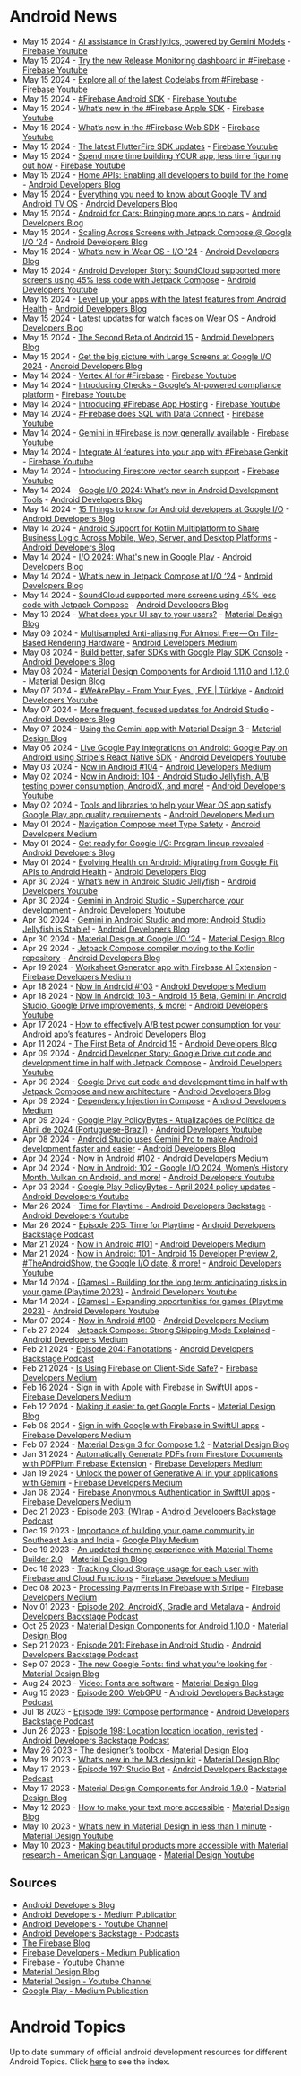 # Android News

<!-- NEWS:START -->
- May 15 2024 - [AI assistance in Crashlytics, powered by Gemini Models](https://www.youtube.com/watch?v=KHhkN_vMNyI) - [Firebase Youtube](https://www.youtube.com/user/Firebase)
- May 15 2024 - [Try the new Release Monitoring dashboard in #Firebase](https://www.youtube.com/watch?v=1zV6BHsgHIw) - [Firebase Youtube](https://www.youtube.com/user/Firebase)
- May 15 2024 - [Explore all of the latest Codelabs from #Firebase](https://www.youtube.com/watch?v=8cHCRWAFKdw) - [Firebase Youtube](https://www.youtube.com/user/Firebase)
- May 15 2024 - [#Firebase Android SDK](https://www.youtube.com/watch?v=2QJOUcJHaXs) - [Firebase Youtube](https://www.youtube.com/user/Firebase)
- May 15 2024 - [What’s new in the #Firebase Apple SDK](https://www.youtube.com/watch?v=3ikkwPOb_u4) - [Firebase Youtube](https://www.youtube.com/user/Firebase)
- May 15 2024 - [What’s new in the #Firebase Web SDK](https://www.youtube.com/watch?v=3ZOVSqJWs0U) - [Firebase Youtube](https://www.youtube.com/user/Firebase)
- May 15 2024 - [The latest FlutterFire SDK updates](https://www.youtube.com/watch?v=abjUf_7Udf8) - [Firebase Youtube](https://www.youtube.com/user/Firebase)
- May 15 2024 - [Spend more time building YOUR app, less time figuring out how](https://www.youtube.com/watch?v=oJ-tnZyKfj4) - [Firebase Youtube](https://www.youtube.com/user/Firebase)
- May 15 2024 - [Home APIs: Enabling all developers to build for the home](http://android-developers.googleblog.com/2024/05/home-apis-enabling-all-developers-to-build-for-the-home.html) - [Android Developers Blog](https://android-developers.googleblog.com/)
- May 15 2024 - [Everything you need to know about Google TV and Android TV OS](http://android-developers.googleblog.com/2024/05/android-14-and-compose-on-tv.html) - [Android Developers Blog](https://android-developers.googleblog.com/)
- May 15 2024 - [Android for Cars: Bringing more apps to cars](http://android-developers.googleblog.com/2024/05/android-for-cars-bringing-more-apps-to-cars.html) - [Android Developers Blog](https://android-developers.googleblog.com/)
- May 15 2024 - [Scaling Across Screens with Jetpack Compose @ Google I/O ‘24](http://android-developers.googleblog.com/2024/05/scaling-across-screens-with-compose-google-io-24.html) - [Android Developers Blog](https://android-developers.googleblog.com/)
- May 15 2024 - [What’s new in Wear OS - I/O '24](http://android-developers.googleblog.com/2024/05/whats-new-in-wear-os-io-24.html) - [Android Developers Blog](https://android-developers.googleblog.com/)
- May 15 2024 - [Android Developer Story: SoundCloud supported more screens using 45% less code with Jetpack Compose](https://www.youtube.com/watch?v=djsqFDCUQrk) - [Android Developers Youtube](https://www.youtube.com/c/AndroidDevelopers)
- May 15 2024 - [Level up your apps with the latest features from Android Health](http://android-developers.googleblog.com/2024/05/the-latest-updates-from-android-health-io-2024.html) - [Android Developers Blog](https://android-developers.googleblog.com/)
- May 15 2024 - [Latest updates for watch faces on Wear OS](http://android-developers.googleblog.com/2024/05/latest-updates-for-watch-faces-wear-os.html) - [Android Developers Blog](https://android-developers.googleblog.com/)
- May 15 2024 - [The Second Beta of Android 15](http://android-developers.googleblog.com/2024/05/the-second-beta-of-android-15.html) - [Android Developers Blog](https://android-developers.googleblog.com/)
- May 15 2024 - [Get the big picture with Large Screens at Google I/O 2024](http://android-developers.googleblog.com/2024/05/get-big-picture-with-large-screens-at-google-io-24.html) - [Android Developers Blog](https://android-developers.googleblog.com/)
- May 14 2024 - [Vertex AI for #Firebase](https://www.youtube.com/watch?v=7CYpEt1L3Ug) - [Firebase Youtube](https://www.youtube.com/user/Firebase)
- May 14 2024 - [Introducing Checks - Google’s AI-powered compliance platform](https://www.youtube.com/watch?v=QanvMCF9bRU) - [Firebase Youtube](https://www.youtube.com/user/Firebase)
- May 14 2024 - [Introducing #Firebase App Hosting](https://www.youtube.com/watch?v=saQ7Ab8ETkY) - [Firebase Youtube](https://www.youtube.com/user/Firebase)
- May 14 2024 - [#Firebase does SQL with Data Connect](https://www.youtube.com/watch?v=wcGV3BJ6jCM) - [Firebase Youtube](https://www.youtube.com/user/Firebase)
- May 14 2024 - [Gemini in #Firebase is now generally available](https://www.youtube.com/watch?v=IQfoqAj3FX8) - [Firebase Youtube](https://www.youtube.com/user/Firebase)
- May 14 2024 - [Integrate AI features into your app with #Firebase Genkit](https://www.youtube.com/watch?v=LyG0dqNh2Ew) - [Firebase Youtube](https://www.youtube.com/user/Firebase)
- May 14 2024 - [Introducing Firestore vector search support](https://www.youtube.com/watch?v=lqq9PTtM9hs) - [Firebase Youtube](https://www.youtube.com/user/Firebase)
- May 14 2024 - [Google I/O 2024: What’s new in Android Development Tools](http://android-developers.googleblog.com/2024/05/google-io-2024-whats-new-in-android-development-tools.html) - [Android Developers Blog](https://android-developers.googleblog.com/)
- May 14 2024 - [15 Things to know for Android developers at Google I/O](http://android-developers.googleblog.com/2024/05/15-things-to-know-for-android-developers-google-io-2024.html) - [Android Developers Blog](https://android-developers.googleblog.com/)
- May 14 2024 - [Android Support for Kotlin Multiplatform to Share Business Logic Across Mobile, Web, Server, and Desktop Platforms](http://android-developers.googleblog.com/2024/05/android-support-for-kotlin-multiplatform-to-share-business-logic-across-mobile-web-server-desktop.html) - [Android Developers Blog](https://android-developers.googleblog.com/)
- May 14 2024 - [I/O 2024: What's new in Google Play](http://android-developers.googleblog.com/2024/05/io-24-whats-new-in-google-play.html) - [Android Developers Blog](https://android-developers.googleblog.com/)
- May 14 2024 - [What’s new in Jetpack Compose at I/O ‘24](http://android-developers.googleblog.com/2024/05/whats-new-in-jetpack-compose-at-io-24.html) - [Android Developers Blog](https://android-developers.googleblog.com/)
- May 14 2024 - [SoundCloud supported more screens using 45% less code with Jetpack Compose](http://android-developers.googleblog.com/2024/05/soundcloud-supported-more-screens-with-jetpack-compose.html) - [Android Developers Blog](https://android-developers.googleblog.com/)
- May 13 2024 - [What does your UI say to your users?](https://material.io/blog/testing-material-3) - [Material Design Blog](https://material.io/blog)
- May 09 2024 - [Multisampled Anti-aliasing For Almost Free — On Tile-Based Rendering Hardware](https://medium.com/androiddevelopers/multisampled-anti-aliasing-for-almost-free-on-tile-based-rendering-hardware-21794c479cb9?source=rss----95b274b437c2---4) - [Android Developers Medium](https://medium.com/androiddevelopers)
- May 08 2024 - [Build better, safer SDKs with Google Play SDK Console](http://android-developers.googleblog.com/2024/05/build-better-safer-sdks-google-play-sdk-console.html) - [Android Developers Blog](https://android-developers.googleblog.com/)
- May 08 2024 - [Material Design Components for Android 1.11.0 and 1.12.0](https://material.io/blog/android-stable-release-1-12-0) - [Material Design Blog](https://material.io/blog)
- May 07 2024 - [#WeArePlay - From Your Eyes | FYE | Türkiye](https://www.youtube.com/watch?v=rgQ59AULlHQ) - [Android Developers Youtube](https://www.youtube.com/c/AndroidDevelopers)
- May 07 2024 - [More frequent, focused updates for Android Studio](http://android-developers.googleblog.com/2024/05/more-frequent-focused-updates-for-android-studio.html) - [Android Developers Blog](https://android-developers.googleblog.com/)
- May 07 2024 - [Using the Gemini app with Material Design 3](https://material.io/blog/how-to-gemini-app-compose-material-design-3) - [Material Design Blog](https://material.io/blog)
- May 06 2024 - [Live Google Pay integrations on Android: Google Pay on Android using Stripe's React Native SDK](https://www.youtube.com/watch?v=hlnrL88Lyzc) - [Android Developers Youtube](https://www.youtube.com/c/AndroidDevelopers)
- May 03 2024 - [Now in Android #104](https://medium.com/androiddevelopers/now-in-android-104-ee3acabae7fe?source=rss----95b274b437c2---4) - [Android Developers Medium](https://medium.com/androiddevelopers)
- May 02 2024 - [Now in Android: 104 - Android Studio Jellyfish, A/B testing power consumption, AndroidX, and more!](https://www.youtube.com/watch?v=CxhVXj7C-bs) - [Android Developers Youtube](https://www.youtube.com/c/AndroidDevelopers)
- May 02 2024 - [Tools and libraries to help your Wear OS app satisfy Google Play app quality requirements](https://medium.com/androiddevelopers/tools-and-libraries-to-help-your-wear-os-app-satisfy-google-play-app-quality-requirements-a4f061f18e26?source=rss----95b274b437c2---4) - [Android Developers Medium](https://medium.com/androiddevelopers)
- May 01 2024 - [Navigation Compose meet Type Safety](https://medium.com/androiddevelopers/navigation-compose-meet-type-safety-e081fb3cf2f8?source=rss----95b274b437c2---4) - [Android Developers Medium](https://medium.com/androiddevelopers)
- May 01 2024 - [Get ready for Google I/O: Program lineup revealed](http://android-developers.googleblog.com/2024/05/get-ready-for-google-io-program-lineup.html) - [Android Developers Blog](https://android-developers.googleblog.com/)
- May 01 2024 - [Evolving Health on Android: Migrating from Google Fit APIs to Android Health](http://android-developers.googleblog.com/2024/05/evolving-health-on-android-migrating-from-google-fit-apis-to-android-health.html) - [Android Developers Blog](https://android-developers.googleblog.com/)
- Apr 30 2024 - [What’s new in Android Studio Jellyfish](https://www.youtube.com/watch?v=lvI_6aE5gC0) - [Android Developers Youtube](https://www.youtube.com/c/AndroidDevelopers)
- Apr 30 2024 - [Gemini in Android Studio - Supercharge your development](https://www.youtube.com/watch?v=D6KTkmZmXG0) - [Android Developers Youtube](https://www.youtube.com/c/AndroidDevelopers)
- Apr 30 2024 - [Gemini in Android Studio and more: Android Studio Jellyfish is Stable!](http://android-developers.googleblog.com/2024/04/android-studio-jellyfish-is-stable.html) - [Android Developers Blog](https://android-developers.googleblog.com/)
- Apr 30 2024 - [Material Design at Google I/O ‘24](https://material.io/blog/google-io-2024) - [Material Design Blog](https://material.io/blog)
- Apr 29 2024 - [Jetpack Compose compiler moving to the Kotlin repository](http://android-developers.googleblog.com/2024/04/jetpack-compose-compiler-moving-to-kotlin-repository.html) - [Android Developers Blog](https://android-developers.googleblog.com/)
- Apr 19 2024 - [Worksheet Generator app with Firebase AI Extension](https://medium.com/firebase-developers/worksheet-generator-flutter-app-with-firebase-ai-extension-866187ff1254?source=rss----8e8b7dc6774d---4) - [Firebase Developers Medium](https://medium.com/firebase-developers)
- Apr 18 2024 - [Now in Android #103](https://medium.com/androiddevelopers/now-in-android-103-c7d89399161d?source=rss----95b274b437c2---4) - [Android Developers Medium](https://medium.com/androiddevelopers)
- Apr 18 2024 - [Now in Android: 103 - Android 15 Beta, Gemini in Android Studio, Google Drive improvements, & more!](https://www.youtube.com/watch?v=DOvKN5tXIWg) - [Android Developers Youtube](https://www.youtube.com/c/AndroidDevelopers)
- Apr 17 2024 - [How to effectively A/B test power consumption for your Android app’s features](http://android-developers.googleblog.com/2024/04/how-to-effectively-ab-test-power-consumption-for-your-android-app-features.html) - [Android Developers Blog](https://android-developers.googleblog.com/)
- Apr 11 2024 - [The First Beta of Android 15](http://android-developers.googleblog.com/2024/04/the-first-beta-of-android-15.html) - [Android Developers Blog](https://android-developers.googleblog.com/)
- Apr 09 2024 - [Android Developer Story: Google Drive cut code and development time in half with Jetpack Compose](https://www.youtube.com/watch?v=Q_pM2SsV5n0) - [Android Developers Youtube](https://www.youtube.com/c/AndroidDevelopers)
- Apr 09 2024 - [Google Drive cut code and development time in half with Jetpack Compose and new architecture](http://android-developers.googleblog.com/2024/04/google-drive-cut-code-and-development-time-in-half-with-jetpack-compose-and-new-architecture.html) - [Android Developers Blog](https://android-developers.googleblog.com/)
- Apr 09 2024 - [Dependency Injection in Compose](https://medium.com/androiddevelopers/dependency-injection-in-compose-a2db897e6f11?source=rss----95b274b437c2---4) - [Android Developers Medium](https://medium.com/androiddevelopers)
- Apr 09 2024 - [Google Play PolicyBytes - Atualizações de Política de Abril de 2024 (Portuguese-Brazil)](https://www.youtube.com/watch?v=yuQqQ3sJVF0) - [Android Developers Youtube](https://www.youtube.com/c/AndroidDevelopers)
- Apr 08 2024 - [Android Studio uses Gemini Pro to make Android development faster and easier](http://android-developers.googleblog.com/2024/04/android-studio-uses-gemini-pro.html) - [Android Developers Blog](https://android-developers.googleblog.com/)
- Apr 04 2024 - [Now in Android #102](https://medium.com/androiddevelopers/now-in-android-102-b8c8d9fccd5b?source=rss----95b274b437c2---4) - [Android Developers Medium](https://medium.com/androiddevelopers)
- Apr 04 2024 - [Now in Android: 102 - Google I/O 2024, Women’s History Month, Vulkan on Android, and more!](https://www.youtube.com/watch?v=BM3cjQGHGrY) - [Android Developers Youtube](https://www.youtube.com/c/AndroidDevelopers)
- Apr 03 2024 - [Google Play PolicyBytes - April 2024 policy updates](https://www.youtube.com/watch?v=Q1NmhIwlyl4) - [Android Developers Youtube](https://www.youtube.com/c/AndroidDevelopers)
- Mar 26 2024 - [Time for Playtime - Android Developers Backstage](https://www.youtube.com/watch?v=51Hn1nhcits) - [Android Developers Youtube](https://www.youtube.com/c/AndroidDevelopers)
- Mar 26 2024 - [Episode 205: Time for Playtime](http://adbackstage.libsyn.com/episode-205-time-for-playtime) - [Android Developers Backstage Podcast](https://adbackstage.libsyn.com/)
- Mar 21 2024 - [Now in Android #101](https://medium.com/androiddevelopers/now-in-android-101-6e0df9a15355?source=rss----95b274b437c2---4) - [Android Developers Medium](https://medium.com/androiddevelopers)
- Mar 21 2024 - [Now in Android: 101 - Android 15 Developer Preview 2, #TheAndroidShow, the Google I/O date, & more!](https://www.youtube.com/watch?v=RUc1jc5BzWM) - [Android Developers Youtube](https://www.youtube.com/c/AndroidDevelopers)
- Mar 14 2024 - [[Games] - Building for the long term: anticipating risks in your game (Playtime 2023)](https://www.youtube.com/watch?v=MIDg15wNOXQ) - [Android Developers Youtube](https://www.youtube.com/c/AndroidDevelopers)
- Mar 14 2024 - [[Games] - Expanding opportunities for games (Playtime 2023)](https://www.youtube.com/watch?v=r9we5jU_ukA) - [Android Developers Youtube](https://www.youtube.com/c/AndroidDevelopers)
- Mar 07 2024 - [Now in Android #100](https://medium.com/androiddevelopers/now-in-android-100-46422a7fefe8?source=rss----95b274b437c2---4) - [Android Developers Medium](https://medium.com/androiddevelopers)
- Feb 27 2024 - [Jetpack Compose: Strong Skipping Mode Explained](https://medium.com/androiddevelopers/jetpack-compose-strong-skipping-mode-explained-cbdb2aa4b900?source=rss----95b274b437c2---4) - [Android Developers Medium](https://medium.com/androiddevelopers)
- Feb 21 2024 - [Episode 204: Fan’otations](http://adbackstage.libsyn.com/episode-204-fanotations) - [Android Developers Backstage Podcast](https://adbackstage.libsyn.com/)
- Feb 21 2024 - [Is Using Firebase on Client-Side Safe?](https://medium.com/firebase-developers/is-using-firebase-on-client-side-safe-8b199d406596?source=rss----8e8b7dc6774d---4) - [Firebase Developers Medium](https://medium.com/firebase-developers)
- Feb 16 2024 - [Sign in with Apple with Firebase in SwiftUI apps](https://medium.com/firebase-developers/firebase-authentication-in-swiftui-part-3-80be99dbc63d?source=rss----8e8b7dc6774d---4) - [Firebase Developers Medium](https://medium.com/firebase-developers)
- Feb 12 2024 - [Making it easier to get Google Fonts](https://material.io/blog/get-google-fonts-update) - [Material Design Blog](https://material.io/blog)
- Feb 08 2024 - [Sign in with Google with Firebase in SwiftUI apps](https://medium.com/firebase-developers/firebase-authentication-in-swiftui-part-2-fdd6ad6608f7?source=rss----8e8b7dc6774d---4) - [Firebase Developers Medium](https://medium.com/firebase-developers)
- Feb 07 2024 - [Material Design 3 for Compose 1.2](https://material.io/blog/material-3-compose-1-2) - [Material Design Blog](https://material.io/blog)
- Jan 31 2024 - [Automatically Generate PDFs from Firestore Documents with PDFPlum Firebase Extension](https://medium.com/firebase-developers/automatically-generate-pdfs-from-firestore-documents-with-pdfplum-firebase-extension-49c2e23e15d8?source=rss----8e8b7dc6774d---4) - [Firebase Developers Medium](https://medium.com/firebase-developers)
- Jan 19 2024 - [Unlock the power of Generative AI in your applications with Gemini](https://medium.com/firebase-developers/unlock-the-power-of-generative-ai-in-your-applications-with-gemini-3117a64fbd5e?source=rss----8e8b7dc6774d---4) - [Firebase Developers Medium](https://medium.com/firebase-developers)
- Jan 08 2024 - [Firebase Anonymous Authentication in SwiftUI apps](https://medium.com/firebase-developers/firebase-authentication-in-swiftui-part-1-71a409108d9f?source=rss----8e8b7dc6774d---4) - [Firebase Developers Medium](https://medium.com/firebase-developers)
- Dec 21 2023 - [Episode 203: (W)rap](http://adbackstage.libsyn.com/episode-203-wrap) - [Android Developers Backstage Podcast](https://adbackstage.libsyn.com/)
- Dec 19 2023 - [Importance of building your game community in Southeast Asia and India](https://medium.com/googleplaydev/importance-of-building-your-game-community-in-southeast-asia-and-india-dc3aaa65902a?source=rss----1f8baa23933d---4) - [Google Play Medium](https://medium.com/googleplaydev)
- Dec 19 2023 - [An updated theming experience with Material Theme Builder 2.0](https://material.io/blog/material-theme-builder-2-color-match) - [Material Design Blog](https://material.io/blog)
- Dec 18 2023 - [Tracking Cloud Storage usage for each user with Firebase and Cloud Functions](https://medium.com/firebase-developers/tracking-cloud-storage-usage-for-each-user-with-firebase-and-cloud-functions-1c70c1e0c10f?source=rss----8e8b7dc6774d---4) - [Firebase Developers Medium](https://medium.com/firebase-developers)
- Dec 08 2023 - [Processing Payments in Firebase with Stripe](https://medium.com/firebase-developers/processing-payments-in-firebase-with-stripe-e90c816f02d0?source=rss----8e8b7dc6774d---4) - [Firebase Developers Medium](https://medium.com/firebase-developers)
- Nov 01 2023 - [Episode 202: AndroidX, Gradle and Metalava](http://adbackstage.libsyn.com/episode-202-androidx-gradle-and-metalava) - [Android Developers Backstage Podcast](https://adbackstage.libsyn.com/)
- Oct 25 2023 - [Material Design Components for Android 1.10.0](https://material.io/blog/android-stable-release-1-10-0) - [Material Design Blog](https://material.io/blog)
- Sep 21 2023 - [Episode 201: Firebase in Android Studio](http://adbackstage.libsyn.com/episode-201-firebase-in-android-studio) - [Android Developers Backstage Podcast](https://adbackstage.libsyn.com/)
- Sep 07 2023 - [The new Google Fonts: find what you’re looking for](https://material.io/blog/2023-google-fonts-redesign) - [Material Design Blog](https://material.io/blog)
- Aug 24 2023 - [Video: Fonts are software](https://material.io/blog/fonts-are-software-video) - [Material Design Blog](https://material.io/blog)
- Aug 15 2023 - [Episode 200: WebGPU](http://adbackstage.libsyn.com/episode-200-webgpu) - [Android Developers Backstage Podcast](https://adbackstage.libsyn.com/)
- Jul 18 2023 - [Episode 199: Compose performance](http://adbackstage.libsyn.com/episode-199-compose-performance) - [Android Developers Backstage Podcast](https://adbackstage.libsyn.com/)
- Jun 26 2023 - [Episode 198: Location location location, revisited](http://adbackstage.libsyn.com/episode-198-location-location-location-revisited) - [Android Developers Backstage Podcast](https://adbackstage.libsyn.com/)
- May 26 2023 - [The designer’s toolbox](https://material.io/blog/designer-toolbox-figma-android-studio-relay) - [Material Design Blog](https://material.io/blog)
- May 19 2023 - [What’s new in the M3 design kit](https://material.io/blog/whats-new-design-kit) - [Material Design Blog](https://material.io/blog)
- May 17 2023 - [Episode 197: Studio Bot](http://adbackstage.libsyn.com/episode-197-studio-bot) - [Android Developers Backstage Podcast](https://adbackstage.libsyn.com/)
- May 17 2023 - [Material Design Components for Android 1.9.0](https://material.io/blog/android-stable-release-1-9-0) - [Material Design Blog](https://material.io/blog)
- May 12 2023 - [How to make your text more accessible](https://material.io/blog/how-to-make-text-more-accessible) - [Material Design Blog](https://material.io/blog)
- May 10 2023 - [What’s new in Material Design in less than 1 minute](https://www.youtube.com/watch?v=CTR2O3n7x-c) - [Material Design Youtube](https://www.youtube.com/c/MaterialDesign)
- May 10 2023 - [Making beautiful products more accessible with Material research - American Sign Language](https://www.youtube.com/watch?v=vysRyD7_jMk) - [Material Design Youtube](https://www.youtube.com/c/MaterialDesign)<!-- NEWS:END -->

## Sources

* [Android Developers Blog](https://android-developers.googleblog.com/)
* [Android Developers - Medium Publication](https://medium.com/androiddevelopers)
* [Android Developers - Youtube Channel](https://www.youtube.com/c/AndroidDevelopers)
* [Android Developers Backstage - Podcasts](https://adbackstage.libsyn.com/)
* [The Firebase Blog](https://firebase.googleblog.com/)
* [Firebase Developers - Medium Publication](https://medium.com/firebase-developers)
* [Firebase - Youtube Channel](https://www.youtube.com/user/Firebase)
* [Material Design Blog](https://material.io/blog)
* [Material Design - Youtube Channel](https://www.youtube.com/c/MaterialDesign)
* [Google Play - Medium Publication](https://medium.com/googleplaydev)

# Android Topics
Up to date summary of official android development resources for different Android Topics. Click [here](https://androidtopicsindex.dipien.com/) to see the index.

